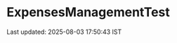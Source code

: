 # ExpensesManagementTest



































































































































Last updated: 2025-08-03 17:50:43 IST
